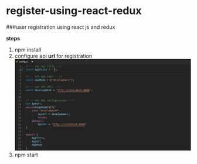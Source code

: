 # register-using-react-redux

###user registration using react js and redux 

**steps**
1. npm install
2. configure api **url** for registration
![configure api url](https://github.com/Arihantjain1/register-using-react-redux/blob/master/test/config.png)
3. npm start
